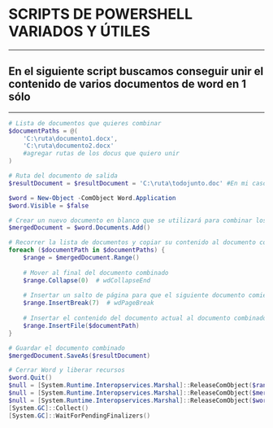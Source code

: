 # SCRIPTS DE POWERSHELL VARIADOS Y ÚTILES
-------------------------------------------------
## En el siguiente script buscamos conseguir unir el contenido de varios documentos de word en 1 sólo
-------------------------------------------------
```Powershell
# Lista de documentos que quieres combinar
$documentPaths = @(
    'C:\ruta\documento1.docx',
    'C:\ruta\documento2.docx'
    #agregar rutas de los docus que quiero unir
)

# Ruta del documento de salida
$resultDocument = $resultDocument = 'C:\ruta\todojunto.doc' #En mi caso he puesto la extensión .doc por que con la de .docx no me funcionaba

$word = New-Object -ComObject Word.Application
$word.Visible = $false

# Crear un nuevo documento en blanco que se utilizará para combinar los documentos
$mergedDocument = $word.Documents.Add()

# Recorrer la lista de documentos y copiar su contenido al documento combinado
foreach ($documentPath in $documentPaths) {
    $range = $mergedDocument.Range()
    
    # Mover al final del documento combinado
    $range.Collapse(0)  # wdCollapseEnd
    
    # Insertar un salto de página para que el siguiente documento comience en una nueva página
    $range.InsertBreak(7)  # wdPageBreak
    
    # Insertar el contenido del documento actual al documento combinado
    $range.InsertFile($documentPath)
}

# Guardar el documento combinado
$mergedDocument.SaveAs($resultDocument)

# Cerrar Word y liberar recursos
$word.Quit()
$null = [System.Runtime.Interopservices.Marshal]::ReleaseComObject($range)
$null = [System.Runtime.Interopservices.Marshal]::ReleaseComObject($mergedDocument)
$null = [System.Runtime.Interopservices.Marshal]::ReleaseComObject($word)
[System.GC]::Collect()
[System.GC]::WaitForPendingFinalizers()

```
